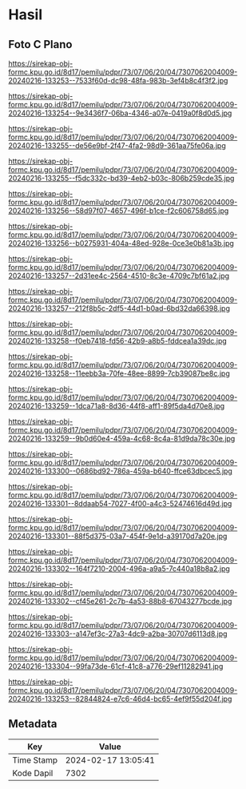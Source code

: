 # Hasil

## Foto C Plano

https://sirekap-obj-formc.kpu.go.id/8d17/pemilu/pdpr/73/07/06/20/04/7307062004009-20240216-133253--7533f60d-dc98-48fa-983b-3ef4b8c4f3f2.jpg

https://sirekap-obj-formc.kpu.go.id/8d17/pemilu/pdpr/73/07/06/20/04/7307062004009-20240216-133254--9e3436f7-06ba-4346-a07e-0419a0f8d0d5.jpg

https://sirekap-obj-formc.kpu.go.id/8d17/pemilu/pdpr/73/07/06/20/04/7307062004009-20240216-133255--de56e9bf-2f47-4fa2-98d9-361aa75fe06a.jpg

https://sirekap-obj-formc.kpu.go.id/8d17/pemilu/pdpr/73/07/06/20/04/7307062004009-20240216-133255--f5dc332c-bd39-4eb2-b03c-806b259cde35.jpg

https://sirekap-obj-formc.kpu.go.id/8d17/pemilu/pdpr/73/07/06/20/04/7307062004009-20240216-133256--58d97f07-4657-496f-b1ce-f2c606758d65.jpg

https://sirekap-obj-formc.kpu.go.id/8d17/pemilu/pdpr/73/07/06/20/04/7307062004009-20240216-133256--b0275931-404a-48ed-928e-0ce3e0b81a3b.jpg

https://sirekap-obj-formc.kpu.go.id/8d17/pemilu/pdpr/73/07/06/20/04/7307062004009-20240216-133257--2d31ee4c-2564-4510-8c3e-4709c7bf61a2.jpg

https://sirekap-obj-formc.kpu.go.id/8d17/pemilu/pdpr/73/07/06/20/04/7307062004009-20240216-133257--212f8b5c-2df5-44d1-b0ad-6bd32da66398.jpg

https://sirekap-obj-formc.kpu.go.id/8d17/pemilu/pdpr/73/07/06/20/04/7307062004009-20240216-133258--f0eb7418-fd56-42b9-a8b5-fddcea1a39dc.jpg

https://sirekap-obj-formc.kpu.go.id/8d17/pemilu/pdpr/73/07/06/20/04/7307062004009-20240216-133258--11eebb3a-70fe-48ee-8899-7cb39087be8c.jpg

https://sirekap-obj-formc.kpu.go.id/8d17/pemilu/pdpr/73/07/06/20/04/7307062004009-20240216-133259--1dca71a8-8d36-44f8-aff1-89f5da4d70e8.jpg

https://sirekap-obj-formc.kpu.go.id/8d17/pemilu/pdpr/73/07/06/20/04/7307062004009-20240216-133259--9b0d60e4-459a-4c68-8c4a-81d9da78c30e.jpg

https://sirekap-obj-formc.kpu.go.id/8d17/pemilu/pdpr/73/07/06/20/04/7307062004009-20240216-133300--0686bd92-786a-459a-b640-ffce63dbcec5.jpg

https://sirekap-obj-formc.kpu.go.id/8d17/pemilu/pdpr/73/07/06/20/04/7307062004009-20240216-133301--8ddaab54-7027-4f00-a4c3-52474616d49d.jpg

https://sirekap-obj-formc.kpu.go.id/8d17/pemilu/pdpr/73/07/06/20/04/7307062004009-20240216-133301--88f5d375-03a7-454f-9e1d-a39170d7a20e.jpg

https://sirekap-obj-formc.kpu.go.id/8d17/pemilu/pdpr/73/07/06/20/04/7307062004009-20240216-133302--164f7210-2004-496a-a9a5-7c440a18b8a2.jpg

https://sirekap-obj-formc.kpu.go.id/8d17/pemilu/pdpr/73/07/06/20/04/7307062004009-20240216-133302--cf45e261-2c7b-4a53-88b8-67043277bcde.jpg

https://sirekap-obj-formc.kpu.go.id/8d17/pemilu/pdpr/73/07/06/20/04/7307062004009-20240216-133303--a147ef3c-27a3-4dc9-a2ba-30707d6113d8.jpg

https://sirekap-obj-formc.kpu.go.id/8d17/pemilu/pdpr/73/07/06/20/04/7307062004009-20240216-133304--99fa73de-61cf-41c8-a776-29ef11282941.jpg

https://sirekap-obj-formc.kpu.go.id/8d17/pemilu/pdpr/73/07/06/20/04/7307062004009-20240216-133253--82844824-e7c6-46d4-bc65-4ef9f55d204f.jpg


## Metadata

| Key        | Value               |
| ---------- | ------------------- |
| Time Stamp | 2024-02-17 13:05:41 |
| Kode Dapil | 7302                |



